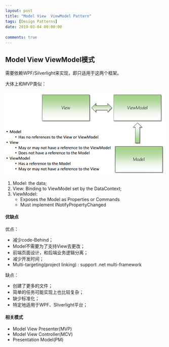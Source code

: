 ```yaml
---
layout: post
title: "Model View  ViewModel Pattern"
tags: [Design Patterns]
date: 2019-03-04 00:00:00

comments: true
---  
```


## Model View  ViewModel模式  

需要依赖WPF/Silverlight来实现，即只适用于这两个框架。  

大体上和MVP类似：  

![MVVM](/assets/gallery/MVVM.png)   

1. Model: the data;
2. View: Binding to ViewModel set by the DataContext;
3. ViewModel: 
   - Exposes the Model as Properties or Commands
   - Must implement INotifyPropertyChanged

#### 优缺点  

优点：

- 减少code-Behind；
- Model不需要为了支持View去更改；
- 前端页面设计，和后端业务逻辑分离；
- 减少开发时间；
- Multi-targeting(project linking) : support .net multi-framework 

缺点：

- 创建了更多的文件；
- 简单的任务可能实现上也比较复杂；
- 缺少标准化；
- 特定地适用于WPF、Sliverlight平台；

#### 相关模式  

- Model View Presenter(MVP)
- Model View Controller(MCV)  
- Presentation Model(PM)